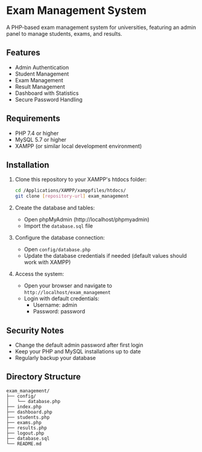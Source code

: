 # Exam Management System

A PHP-based exam management system for universities, featuring an admin panel to manage students, exams, and results.

## Features

- Admin Authentication
- Student Management
- Exam Management
- Result Management
- Dashboard with Statistics
- Secure Password Handling

## Requirements

- PHP 7.4 or higher
- MySQL 5.7 or higher
- XAMPP (or similar local development environment)

## Installation

1. Clone this repository to your XAMPP's htdocs folder:
   ```bash
   cd /Applications/XAMPP/xamppfiles/htdocs/
   git clone [repository-url] exam_management
   ```

2. Create the database and tables:
   - Open phpMyAdmin (http://localhost/phpmyadmin)
   - Import the `database.sql` file

3. Configure the database connection:
   - Open `config/database.php`
   - Update the database credentials if needed (default values should work with XAMPP)

4. Access the system:
   - Open your browser and navigate to `http://localhost/exam_management`
   - Login with default credentials:
     - Username: admin
     - Password: password

## Security Notes

- Change the default admin password after first login
- Keep your PHP and MySQL installations up to date
- Regularly backup your database

## Directory Structure

```
exam_management/
├── config/
│   └── database.php
├── index.php
├── dashboard.php
├── students.php
├── exams.php
├── results.php
├── logout.php
├── database.sql
└── README.md
``` 
